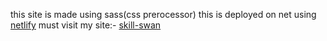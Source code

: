 this site is made using sass(css prerocessor)
this is deployed on net using [netlify](https://www.netlify.com)
must visit my site:-
[skill-swan](https-competent-easley-87d3ac.netlify.app)
